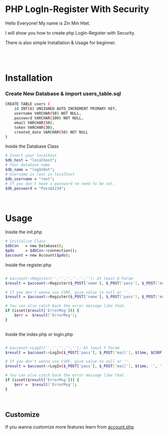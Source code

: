 # PHP LogIn-Register With Security

<p>Hello Everyone! My name is Zin Min Htet. </p>
<p>I will show you how to create php LogIn-Register with Security.</p>
<p>There is also simple Installation & Usage for beginner.</p>

<br>
<br>

# Installation

### Create New Database & import users_table.sql

```bash
CREATE TABLE users (
    id INT(6) UNSIGNED AUTO_INCREMENT PRIMARY KEY,
    username VARCHAR(50) NOT NULL,
    password VARCHAR(100) NOT NULL,
    email VARCHAR(50),
    token VARCHAR(30),
    created_date VARCHAR(50) NOT NULL
)
```

Inside the Database Class
```bash
# Insert your localhost
$db_host = "localhost";
# Your database name
$db_name = "logInOut"; 
# Username is root in localhost
$db_username = "root";
# If you don't have a password no need to be set.
$db_password = "Pass@1234";
```

<br>

# Usage

Inside the init.php

```bash
# Initialize Class
$dbCon   = new Database();
$pdo     = $dbCon->connection();
$account = new Account($pdo);
```

Inside the register.php

```bash

# $account->Register('','','','','',''); At least 6 Param
$result = $account->Register($_POST['name'], $_POST['pass'], $_POST['mail'], $time, $CSRF, $_POST['CSRF']);

# If you don't wanna use CSRF, give value to null or ''.
$result = $account->Register($_POST['name'], $_POST['pass'], $_POST['mail'], $time, '', '');

# You can also catch back the error message like that.
if (isset($result['ErrorMsg'])) {
    $err =  $result['ErrorMsg'];
}
    
```

Inside the index.php or login.php

```bash

# $account->LogIn('','','','',''); At least 5 Param
$result = $account->LogIn($_POST['pass'], $_POST['mail'], $time, $CSRF, $_POST['CSRF']);

# If you don't wanna use CSRF, give value to null or ''.
$result = $account->LogIn($_POST['pass'], $_POST['mail'], $time, '', '');

# You can also catch back the error message like that.
if (isset($result['ErrorMsg'])) {
    $err =  $result['ErrorMsg'];
}

```

<br>

## Customize

If you wanna customize more features learn from [account.php](https://github.com/Zakerxa/PHP-LogIn-Register-Security/blob/main/config/account.php)
